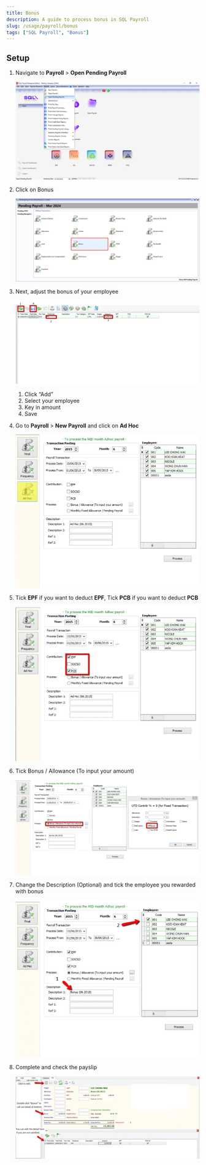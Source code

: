 ```yaml
---
title: Bonus
description: A guide to process bonus in SQL Payroll
slug: /usage/payroll/bonus
tags: ["SQL Payroll", "Bonus"]
---
```


## Setup

1. Navigate to **Payroll** > **Open Pending Payroll**

   ![navigate](../../../static/img/usage/payroll/bonus/navigate.png)

2. Click on Bonus

   ![click-bonus](../../../static/img/usage/payroll/bonus/click-bonus.png)

3. Next, adjust the bonus of your employee

   ![adjust-employee](../../../static/img/usage/payroll/bonus/adjust-employee.png)

   1. Click “Add”
   2. Select your employee
   3. Key in amount
   4. Save

4. Go to **Payroll** > **New Payroll** and click on **Ad Hoc**

   ![adhoc](../../../static/img/usage/payroll/bonus/adhoc.png)

5. Tick **EPF** if you want to deduct **EPF**, Tick **PCB** if you want to deduct **PCB**

   ![epf-pcb](../../../static/img/usage/payroll/bonus/epf-pcb.png)

6. Tick Bonus / Allowance (To input your amount)

   ![tick-bonus](../../../static/img/usage/payroll/bonus/tick-bonus.png)

7. Change the Description (Optional) and tick the employee you rewarded with bonus

   ![change-desc](../../../static/img/usage/payroll/bonus/change-desc.png)

8. Complete and check the payslip

   ![result](../../../static/img/usage/payroll/bonus/result.png)
